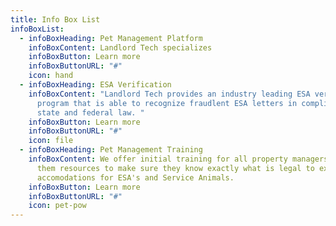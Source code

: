 ```yaml
---
title: Info Box List
infoBoxList:
  - infoBoxHeading: Pet Management Platform
    infoBoxContent: Landlord Tech specializes
    infoBoxButton: Learn more
    infoBoxButtonURL: "#"
    icon: hand
  - infoBoxHeading: ESA Verification
    infoBoxContent: "Landlord Tech provides an industry leading ESA verification
      program that is able to recognize fraudlent ESA letters in compliance with
      state and federal law. "
    infoBoxButton: Learn more
    infoBoxButtonURL: "#"
    icon: file
  - infoBoxHeading: Pet Management Training
    infoBoxContent: We offer initial training for all property managers and give
      them resources to make sure they know exactly what is legal to expect in
      accomodations for ESA's and Service Animals.
    infoBoxButton: Learn more
    infoBoxButtonURL: "#"
    icon: pet-pow
---
```

